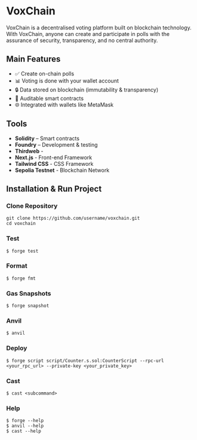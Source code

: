 # VoxChain

VoxChain is a decentralised voting platform built on blockchain technology. With VoxChain, anyone can create and participate in polls with the assurance of security, transparency, and no central authority.

## Main Features

-   ✅ Create on-chain polls
-   📊 Voting is done with your wallet account
-   🔒 Data stored on blockchain (immutability & transparency)
-   📝 Auditable smart contracts
-   🌐 Integrated with wallets like MetaMask

## Tools

- **Solidity** – Smart contracts
- **Foundry** – Development & testing
- **Thirdweb** -
- **Next.js** - Front-end Framework
- **Tailwind CSS** - CSS Framework
- **Sepolia Testnet** - Blockchain Network

## Installation & Run Project

### Clone Repository

```shell
git clone https://github.com/username/voxchain.git
cd voxchain
```

### Test

```shell
$ forge test
```

### Format

```shell
$ forge fmt
```

### Gas Snapshots

```shell
$ forge snapshot
```

### Anvil

```shell
$ anvil
```

### Deploy

```shell
$ forge script script/Counter.s.sol:CounterScript --rpc-url <your_rpc_url> --private-key <your_private_key>
```

### Cast

```shell
$ cast <subcommand>
```

### Help

```shell
$ forge --help
$ anvil --help
$ cast --help
```
